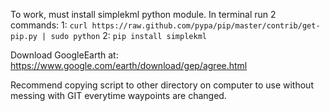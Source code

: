 To work, must install simplekml python module. In terminal run 2 commands:
1: `curl https://raw.github.com/pypa/pip/master/contrib/get-pip.py | sudo python`
2: `pip install simplekml`

Download GoogleEarth at: https://www.google.com/earth/download/gep/agree.html

Recommend copying script to other directory on computer to use without messing with GIT everytime waypoints are changed. 
